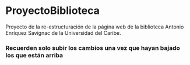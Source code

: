 # ProyectoBiblioteca
Proyecto de la re-estructuración de la página web de la biblioteca Antonio Enríquez Savignac de la Universidad del Caribe.
### Recuerden solo subir los cambios una vez que hayan bajado los que están arriba
